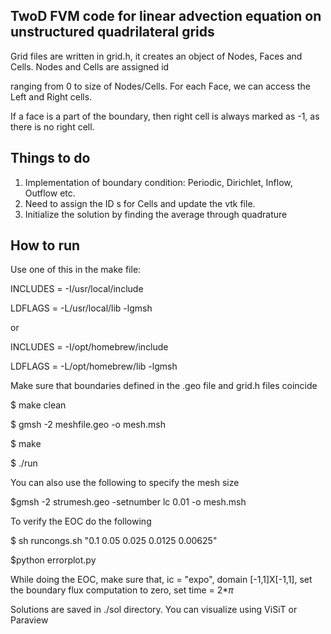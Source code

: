 ## TwoD FVM code for linear advection equation on unstructured quadrilateral grids

Grid files are written in grid.h, it creates an object of Nodes, Faces and Cells. Nodes and Cells are assigned id

ranging from 0 to size of Nodes/Cells.  For each Face, we can access the Left and Right cells. 

If a face is a part of the boundary, then right cell is always marked as -1, as there is no right cell. 

## Things to do

1. Implementation of boundary condition: Periodic, Dirichlet, Inflow, Outflow etc.
2. Need to assign the ID s for Cells and update the vtk file.
3. Initialize the solution by finding the average through quadrature

## How to run
Use one of this in the make file: 

INCLUDES = -I/usr/local/include 

LDFLAGS = -L/usr/local/lib  -lgmsh

or 

INCLUDES = -I/opt/homebrew/include 

LDFLAGS = -L/opt/homebrew/lib  -lgmsh

Make sure that boundaries defined in the .geo file and grid.h files coincide

$ make clean

$ gmsh -2 meshfile.geo -o mesh.msh 

$ make

$ ./run

You can also use the following to specify the mesh size

$gmsh -2 strumesh.geo -setnumber lc 0.01 -o mesh.msh

To verify the EOC do the following

$ sh runcongs.sh "0.1 0.05 0.025 0.0125 0.00625"

$python errorplot.py

While doing the EOC, make sure that, ic = "expo", domain [-1,1]X[-1,1], set the boundary flux computation to zero, set time = 2*$\pi$

Solutions are saved in ./sol directory. You can visualize using ViSiT or Paraview